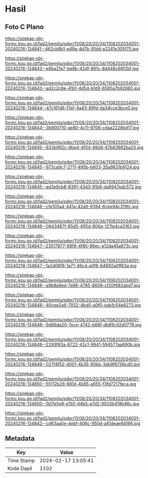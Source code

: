 # Hasil

## Foto C Plano

https://sirekap-obj-formc.kpu.go.id/fad2/pemilu/pdpr/11/08/20/20/34/1108202034001-20240216-134841--462cb8b1-e49a-4d7b-91dd-e2241e305f75.jpg

https://sirekap-obj-formc.kpu.go.id/fad2/pemilu/pdpr/11/08/20/20/34/1108202034001-20240216-134843--e6ba21e7-be6b-42df-861c-8d448c66f2bf.jpg

https://sirekap-obj-formc.kpu.go.id/fad2/pemilu/pdpr/11/08/20/20/34/1108202034001-20240216-134843--ad2c2c8e-41b1-4d5d-bfd9-6595a7b92860.jpg

https://sirekap-obj-formc.kpu.go.id/fad2/pemilu/pdpr/11/08/20/20/34/1108202034001-20240216-134844--47c161d6-f7a1-4a43-89fd-da34cce3bce0.jpg

https://sirekap-obj-formc.kpu.go.id/fad2/pemilu/pdpr/11/08/20/20/34/1108202034001-20240216-134844--3b900710-ae80-4c11-9706-cdaa2229bd17.jpg

https://sirekap-obj-formc.kpu.go.id/fad2/pemilu/pdpr/11/08/20/20/34/1108202034001-20240216-134845--833b992c-9be4-4f04-86d8-47b83982ba20.jpg

https://sirekap-obj-formc.kpu.go.id/fad2/pemilu/pdpr/11/08/20/20/34/1108202034001-20240216-134845--973ca9c7-2711-495b-b603-35a9831b9124.jpg

https://sirekap-obj-formc.kpu.go.id/fad2/pemilu/pdpr/11/08/20/20/34/1108202034001-20240216-134845--ad3e9cb8-8391-43d3-91b9-da8947edc572.jpg

https://sirekap-obj-formc.kpu.go.id/fad2/pemilu/pdpr/11/08/20/20/34/1108202034001-20240216-134846--cfe105a4-441a-42a9-9394-6cbe94c2f9fc.jpg

https://sirekap-obj-formc.kpu.go.id/fad2/pemilu/pdpr/11/08/20/20/34/1108202034001-20240216-134846--0643487f-85d5-495d-806a-1211e4ca3162.jpg

https://sirekap-obj-formc.kpu.go.id/fad2/pemilu/pdpr/11/08/20/20/34/1108202034001-20240216-134847--23517977-68f9-4f85-96ec-e12da45a873c.jpg

https://sirekap-obj-formc.kpu.go.id/fad2/pemilu/pdpr/11/08/20/20/34/1108202034001-20240216-134847--1a2d06f8-1a71-46cd-a0f6-84692a0ff63a.jpg

https://sirekap-obj-formc.kpu.go.id/fad2/pemilu/pdpr/11/08/20/20/34/1108202034001-20240216-134848--a9b8a9ed-7a66-4785-8609-cf20f682abd7.jpg

https://sirekap-obj-formc.kpu.go.id/fad2/pemilu/pdpr/11/08/20/20/34/1108202034001-20240216-134848--40cee2a6-7932-4bd0-a0f0-eab1c54e8273.jpg

https://sirekap-obj-formc.kpu.go.id/fad2/pemilu/pdpr/11/08/20/20/34/1108202034001-20240216-134848--9d66da20-7ece-4742-b68f-db89c92d0778.jpg

https://sirekap-obj-formc.kpu.go.id/fad2/pemilu/pdpr/11/08/20/20/34/1108202034001-20240216-134849--2293f63a-8722-42c1-9941-594577aa690b.jpg

https://sirekap-obj-formc.kpu.go.id/fad2/pemilu/pdpr/11/08/20/20/34/1108202034001-20240216-134849--027f4f52-4001-4b35-90bb-3ab9f6756cd0.jpg

https://sirekap-obj-formc.kpu.go.id/fad2/pemilu/pdpr/11/08/20/20/34/1108202034001-20240216-134850--55112b26-881d-4b85-a655-f3fd7217feca.jpg

https://sirekap-obj-formc.kpu.go.id/fad2/pemilu/pdpr/11/08/20/20/34/1108202034001-20240216-134850--1b17e5e9-e150-44b5-a7d2-9503b419b46c.jpg

https://sirekap-obj-formc.kpu.go.id/fad2/pemilu/pdpr/11/08/20/20/34/1108202034001-20240216-134842--cd63aa0e-4ebf-406c-950d-a81deae84166.jpg


## Metadata

| Key        | Value               |
| ---------- | ------------------- |
| Time Stamp | 2024-02-17 13:05:41 |
| Kode Dapil | 1102                |



